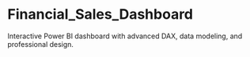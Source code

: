 # Financial_Sales_Dashboard
Interactive Power BI dashboard with advanced DAX, data modeling, and professional design.
